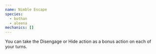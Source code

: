 ```yaml
---
name: Nimble Escape
species:
  - bothan
  - aleena
mechanics: []
---
```

You can take the Disengage or Hide action as a bonus action on each of your turns.

